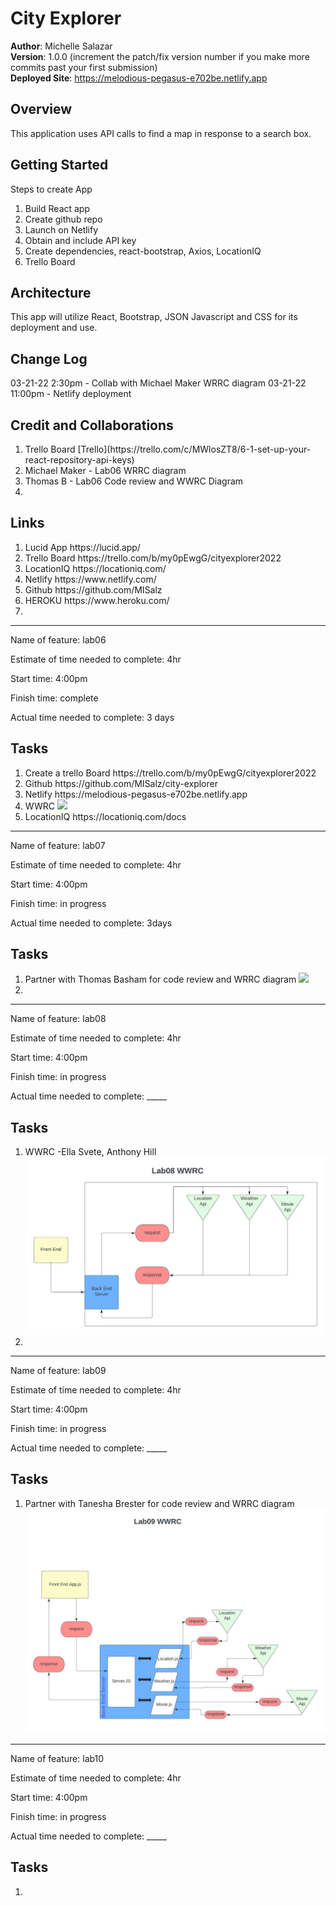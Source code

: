 # City Explorer

**Author**: Michelle Salazar   
**Version**: 1.0.0 (increment the patch/fix version number if you make more commits past your first submission)   
**Deployed Site**: https://melodious-pegasus-e702be.netlify.app   

## Overview
<!-- Provide a high level overview of what this application is and why you are building it, beyond the fact that it's an assignment for this class. (i.e. What's your problem domain?) -->
This application uses API calls to find a map in response to a search box. 

## Getting Started
<!-- What are the steps that a user must take in order to build this app on their own machine and get it running? -->
Steps to create App
<ol>
<li>Build React app
</li>
<li>Create github repo
</li>
<li>Launch on Netlify
</li>
<li> Obtain and include API key
</li>
<li>Create dependencies, react-bootstrap, Axios, LocationIQ 
</li>
<li>Trello Board 
</li>
</ol>

## Architecture
<!-- Provide a detailed description of the application design. What technologies (languages, libraries, etc) you're using, and any other relevant design information. -->
This app will utilize React, Bootstrap, JSON Javascript and CSS for its deployment and use.

## Change Log
<!-- Use this area to document the iterative changes made to your application as each feature is successfully implemented. Use time stamps. Here's an example:

01-01-2001 4:59pm - Application now has a fully-functional express server, with a GET route for the location resource. -->
03-21-22 2:30pm - Collab with Michael Maker WRRC diagram
03-21-22 11:00pm - Netlify deployment

## Credit and Collaborations
<!-- Give credit (and a link) to other people or resources that helped you build this application. -->
<ol>
<li>Trello Board [Trello](https://trello.com/c/MWlosZT8/6-1-set-up-your-react-repository-api-keys)
</li>
<li>
Michael Maker - Lab06 WRRC diagram
</li>
<li>
Thomas B - Lab06 Code review and WWRC Diagram
</li>
<li>
</li>
</ol>

## Links
<ol>
<li> Lucid App 
https://lucid.app/
</li>
<li> Trello Board 
https://trello.com/b/my0pEwgG/cityexplorer2022
</li>
<li> LocationIQ
https://locationiq.com/
</li>
<li> Netlify
https://www.netlify.com/
</li>
<li> Github
https://github.com/MISalz
</li>
<li> HEROKU https://www.heroku.com/
</li>
<li> 
</li>
</ol>

---

Name of feature: lab06

Estimate of time needed to complete: 4hr

Start time: 4:00pm

Finish time:  complete

Actual time needed to complete: 3 days

## Tasks
<ol>
<li> Create a trello Board https://trello.com/b/my0pEwgG/cityexplorer2022
</li>
<li> Github https://github.com/MISalz/city-explorer
</li>
<li> Netlify https://melodious-pegasus-e702be.netlify.app 
</li>
<li> WWRC <img src="img/2022-03-17_15-02-19 WRRC_cityExp.bmp">
</li>
<li> LocationIQ https://locationiq.com/docs
</li>
</ol>

---

Name of feature: lab07

Estimate of time needed to complete: 4hr

Start time: 4:00pm

Finish time:  in progress

Actual time needed to complete: 3days

## Tasks
<ol>
<li> Partner with Thomas Basham for code review and WRRC diagram
<img src="img/2022-03-22 lab07WWRC_city explore.bmp">
</li>
<li> 
</li>
</ol>

---

Name of feature: lab08

Estimate of time needed to complete: 4hr

Start time: 4:00pm

Finish time:  in progress

Actual time needed to complete: _____

## Tasks
<ol>
<li> WWRC -Ella Svete, Anthony Hill
<img src ="img/WRRC Lab08.jpeg">
</li>
<li> 
</li>
</ol>

---

Name of feature: lab09

Estimate of time needed to complete: 4hr

Start time: 4:00pm

Finish time:  in progress

Actual time needed to complete: _____

## Tasks
<ol>
<li> Partner with Tanesha Brester for code review and WRRC diagram
<img src="img/WRRC Lab09.jpg">
</li>
</ol>

---

Name of feature: lab10

Estimate of time needed to complete: 4hr

Start time: 4:00pm

Finish time:  in progress

Actual time needed to complete: _____

## Tasks
<ol>
<li> 
</li>
</ol>